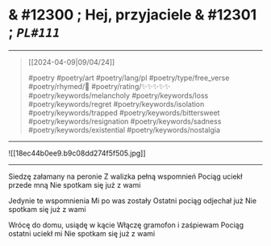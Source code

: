 # & #12300 ; Hej, przyjaciele & #12301 ; *`PL#111`*

---

> [[2024-04-09|09/04/24]]
> 
> #poetry 
> #poetry/art 
> #poetry/lang/pl 
> #poetry/type/free_verse 
> #poetry/rhymed/🔴 
> #poetry/rating/✨✨✨✨✨ 
> #poetry/keywords/melancholy #poetry/keywords/loss #poetry/keywords/regret #poetry/keywords/isolation #poetry/keywords/trapped #poetry/keywords/bittersweet #poetry/keywords/resignation #poetry/keywords/sadness #poetry/keywords/existential #poetry/keywords/nostalgia 

---

![[18ec44b0ee9.b9c08dd274f5f505.jpg]]

---

Siedzę załamany na peronie
Z walizka pełną wspomnień
Pociąg uciekł przede mną
Nie spotkam się już z wami

Jedynie te wspomnienia
Mi po was zostały
Ostatni pociąg odjechał już
Nie spotkam się już z wami

Wrócę do domu, usiądę w kącie
Włączę gramofon i zaśpiewam
Pociąg ostatni uciekł mi
Nie spotkam się już z wami